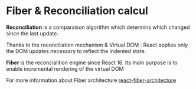 # Fiber & Reconciliation calcul

**Reconciliation** is a comparaison algorithm which determins which changed since the last update.

Thanks to the reconciliation mechanism & Virtual DOM :
React applies only the DOM updates necessary to reflect the indented state.

**Fiber** is the reconcialition engine since React 16.
Its main purpose is to enable incremental rendering of the virtual DOM

For more information about Fiber architecture
[react-fiber-architecture](https://github.com/acdlite/react-fiber-architecture)
